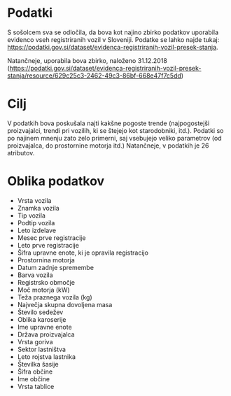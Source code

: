 # Podatki

S sošolcem sva se odločila, da bova kot najino zbirko podatkov uporabila evidenco vseh registriranih vozil v Sloveniji. Podatke se lahko najde tukaj: https://podatki.gov.si/dataset/evidenca-registriranih-vozil-presek-stanja. 

Natančneje, uporabila bova zbirko, naloženo 31.12.2018 (https://podatki.gov.si/dataset/evidenca-registriranih-vozil-presek-stanja/resource/629c25c3-2462-49c3-86bf-668e47f7c5dd)

# Cilj

V podatkih bova poskušala najti kakšne pogoste trende (najpogostejši proizvajalci, trendi pri vozilih, ki se štejejo kot starodobniki, itd.). Podatki so po najinem mnenju zato zelo primerni, saj vsebujejo veliko parametrov (od proizvajalca, do prostornine motorja itd.) Natančneje, v podatkih je 26 atributov.

# Oblika podatkov

* Vrsta vozila
* Znamka vozila
* Tip vozila
* Podtip vozila
* Leto izdelave
* Mesec prve registracije
* Leto prve registracije
* Šifra upravne enote, ki je opravila registracijo
* Prostornina motorja
* Datum zadnje spremembe
* Barva vozila
* Registrsko območje
* Moč motorja (kW)
* Teža praznega vozila (kg)
* Največja skupna dovoljena masa
* Število sedežev
* Oblika karoserije
* Ime upravne enote
* Država proizvajalca
* Vrsta goriva
* Sektor lastništva
* Leto rojstva lastnika
* Številka šasije
* Šifra občine
* Ime občine
* Vrsta tablice



